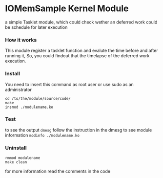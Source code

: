 # IOMemSample Kernel Module

a simple Tasklet module, which could check wether an deferred work could be schedule for later execution


### How it works
This module register a tasklet function and evalute the time before and after running it, So, you could findout that the timelapse of the deferred work execution.


### Install
You need to insert this command as root user or use sudo as an administrator
```
cd /to/the/module/source/code/
make
insmod ./modulename.ko
```

### Test
to see the output `dmesg`
follow the instruction in the dmesg
to see module information `modinfo ./modulename.ko`


### Uninstall
```
rmmod modulename
make clean
```

for more information read the comments in the code

